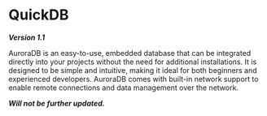 # QuickDB 
***Version 1.1***

AuroraDB is an easy-to-use, embedded database that can be integrated directly into your projects without the need for additional installations. 
It is designed to be simple and intuitive, making it ideal for both beginners and experienced developers. AuroraDB comes with built-in network support to enable remote connections and data management over the network.


***Will not be further updated.***
